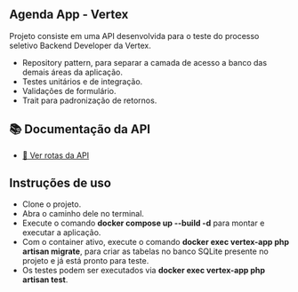 ## Agenda App - Vertex

Projeto consiste em uma API desenvolvida para o teste do processo seletivo Backend Developer da Vertex.

- Repository pattern, para separar a camada de acesso a banco das demais áreas da aplicação.
- Testes unitários e de integração.
- Validações de formulário.
- Trait para padronização de retornos.


## 📚 Documentação da API

- [📖 Ver rotas da API](docs/routes.md)


## Instruções de uso

- Clone o projeto.
- Abra o caminho dele no terminal.
- Execute o comando **docker compose up --build -d** para montar e executar a aplicação.
- Com o container ativo, execute o comando **docker exec vertex-app php artisan migrate**, para criar as tabelas no banco SQLite presente no projeto e já está pronto para teste.
- Os testes podem ser executados via  **docker exec vertex-app php artisan test**.


